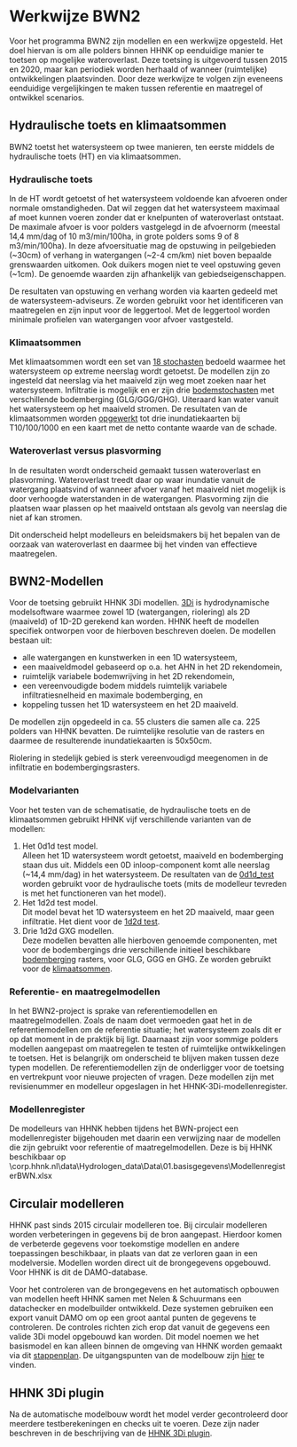 # **Werkwijze BWN2**
Voor het programma BWN2 zijn modellen en een werkwijze opgesteld. Het doel hiervan is om alle polders binnen HHNK op eenduidige manier te toetsen op mogelijke wateroverlast. Deze toetsing is uitgevoerd tussen 2015 en 2020, maar kan periodiek worden herhaald of wanneer (ruimtelijke) ontwikkelingen plaatsvinden. Door deze werkwijze te volgen zijn eveneens eenduidige vergelijkingen te maken tussen referentie en maatregel of ontwikkel scenarios. 

## **Hydraulische toets en klimaatsommen**
BWN2 toetst het watersysteem op twee manieren, ten eerste middels de hydraulische toets (HT) en via klimaatsommen.

### Hydraulische toets
In de HT wordt getoetst of het watersysteem voldoende kan afvoeren onder normale omstandigheden. Dat wil zeggen dat het watersysteem maximaal af moet kunnen voeren zonder dat er knelpunten of wateroverlast ontstaat. De maximale afvoer is voor polders vastgelegd in de afvoernorm (meestal 14,4 mm/dag of 10 m3/min/100ha, in grote polders soms 9 of 8 m3/min/100ha). In deze afvoersituatie mag de opstuwing in peilgebieden (~30cm) of verhang in watergangen (~2-4 cm/km) niet boven bepaalde grenswaarden uitkomen. Ook duikers mogen niet te veel opstuwing geven (~1cm). De genoemde waarden zijn afhankelijk van gebiedseigenschappen. 

De resultaten van opstuwing en verhang worden via kaarten gedeeld met de watersysteem-adviseurs. Ze worden gebruikt voor het identificeren van maatregelen en zijn input voor de leggertool. Met de leggertool worden minimale profielen van watergangen voor afvoer vastgesteld.

### Klimaatsommen
Met klimaatsommen wordt een set van [18 stochasten](..\3_achtergronden_en_uitgangspunten\g_achtergrond_klimaatsommen\1_achtergrond_klimaatsommen.md) bedoeld waarmee het watersysteem op extreme neerslag wordt getoetst. De modellen zijn zo ingesteld dat neerslag via het maaiveld zijn weg moet zoeken naar het watersysteem. Infiltratie is mogelijk en er zijn drie [bodemstochasten](..\4_gebruik_plugin\d_modelstaat_aanpassen.md) met verschillende bodemberging (GLG/GGG/GHG). Uiteraard kan water vanuit het watersysteem op het maaiveld stromen. De resultaten van de klimaatsommen worden [opgewerkt](..\4_gebruik_plugin\j_werkwijze_klimaatsommen.md) tot drie inundatiekaarten bij T10/100/1000 en een kaart met de netto contante waarde van de schade.

### Wateroverlast versus plasvorming
In de resultaten wordt onderscheid gemaakt tussen wateroverlast en plasvorming. Wateroverlast treedt daar op waar inundatie vanuit de watergang plaatsvind of wanneer afvoer vanaf het maaiveld niet mogelijk is door verhoogde waterstanden in de watergangen. Plasvorming zijn die plaatsen waar plassen op het maaiveld ontstaan als gevolg van neerslag die niet af kan stromen.

Dit onderscheid helpt modelleurs en beleidsmakers bij het bepalen van de oorzaak van wateroverlast en daarmee bij het vinden van effectieve maatregelen.

## **BWN2-Modellen**
Voor de toetsing gebruikt HHNK 3Di modellen. [3Di](https://3diwatermanagement.com/) is hydrodynamische modelsoftware waarmee zowel 1D (watergangen, riolering) als 2D (maaiveld) of 1D-2D gerekend kan worden. HHNK heeft de modellen specifiek ontworpen voor de hierboven beschreven doelen. De modellen bestaan uit:
* alle watergangen en kunstwerken in een 1D watersysteem,
* een maaiveldmodel gebaseerd op o.a. het AHN in het 2D rekendomein,
* ruimtelijk variabele bodemwrijving in het 2D rekendomein, 
* een vereenvoudigde bodem middels ruimtelijk variabele infiltratiesnelheid en maximale bodemberging, en
* koppeling tussen het 1D watersysteem en het 2D maaiveld.

De modellen zijn opgedeeld in ca. 55 clusters die samen alle ca. 225 polders van HHNK bevatten. De ruimtelijke resolutie van de rasters en daarmee de resulterende inundatiekaarten is 50x50cm.  

Riolering in stedelijk gebied is sterk vereenvoudigd meegenomen in de infiltratie en bodembergingsrasters.

### Modelvarianten
Voor het testen van de schematisatie, de hydraulische toets en de klimaatsommen gebruikt HHNK vijf verschillende varianten van de modellen:
1. Het 0d1d test model. <br>
    Alleen het 1D watersysteem wordt getoetst, maaiveld en bodemberging staan dus uit. Middels een 0D inloop-component komt alle neerslag (~14,4 mm/dag) in het watersysteem. De resultaten van de [0d1d_test](../4_gebruik_plugin/g_0d1d_test.md) worden gebruikt voor de hydraulische toets (mits de modelleur tevreden is met het functioneren van het model). 
2. Het 1d2d test model.<br>
    Dit model bevat het 1D watersysteem en het 2D maaiveld, maar geen infiltratie. Het dient  voor de [1d2d test](../4_gebruik_plugin/i_1d2d_test.md).
3. Drie 1d2d GXG modellen.<br>
    Deze modellen bevatten alle hierboven genoemde componenten, met voor de bodembergings drie verschillende initieel beschikbare [bodemberging](../3_achtergronden_en_uitgangspunten/e_onderliggende_rasterdata/1_onderliggende_rasterdata#rasterkaart-bodemberging) rasters, voor GLG, GGG en GHG. Ze worden gebruikt voor de [klimaatsommen](#klimaatsommen).

### Referentie- en maatregelmodellen
In het BWN2-project is sprake van referentiemodellen en maatregelmodellen. Zoals de naam doet vermoeden gaat het in de referentiemodellen om de referentie situatie; het watersysteem zoals dit er op dat moment in de praktijk bij ligt. Daarnaast zijn voor sommige polders modellen aangepast om maatregelen te testen of ruimtelijke ontwikkelingen te toetsen. Het is belangrijk om onderscheid te blijven maken tussen deze typen modellen. De referentiemodellen zijn de onderligger voor de toetsing en vertrekpunt voor nieuwe projecten of vragen. Deze modellen zijn met revisienummer en modelleur opgeslagen in het HHNK-3Di-modellenregister.

### Modellenregister
De modelleurs van HHNK hebben tijdens het BWN-project een modellenregister bijgehouden met daarin een verwijzing naar de modellen die zijn gebruikt voor referentie of maatregelmodellen. Deze is bij HHNK beschikbaar op \\corp.hhnk.nl\data\Hydrologen_data\Data\01.basisgegevens\ModellenregisterBWN.xlsx

## Circulair modelleren
HHNK past sinds 2015 circulair modelleren toe. Bij circulair modelleren worden verbeteringen in gegevens bij de bron aangepast. Hierdoor komen de verbeterde gegevens voor toekomstige modellen en andere toepassingen beschikbaar, in plaats van dat ze verloren gaan in een modelversie. Modellen worden direct uit de brongegevens opgebouwd. Voor HHNK is dit de DAMO-database. 

Voor het controleren van de brongegevens en het automatisch opbouwen van modellen heeft HHNK samen met Nelen & Schuurmans een datachecker en modelbuilder ontwikkeld. Deze systemen gebruiken een export vanuit DAMO om op een groot aantal punten de gegevens te controleren. De controles richten zich erop dat vanuit de gegevens een valide 3Di model opgebouwd kan worden. Dit model noemen we het basismodel en kan alleen binnen de omgeving van HHNK worden gemaakt via dit [stappenplan](hhnk_nieuw_model.md). De uitgangspunten van de modelbouw zijn [hier](../3_achtergronden_en_uitgangspunten/achtergronden_en_uitgangspunten.md) te vinden.

## HHNK 3Di plugin
Na de automatische modelbouw wordt het model verder gecontroleerd door meerdere testberekeningen en checks uit te voeren. Deze zijn nader beschreven in de beschrijving van de [HHNK 3Di plugin](../4_gebruik_plugin/_introductie_plugin.md).
